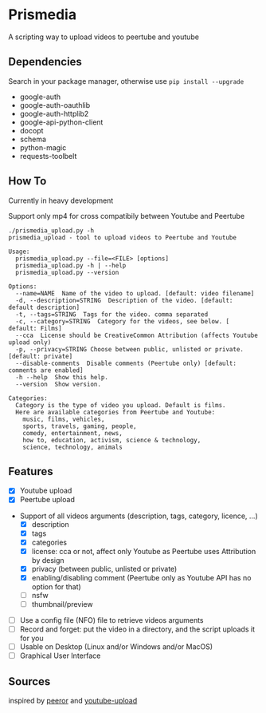 # Prismedia

A scripting way to upload videos to peertube and youtube

## Dependencies
Search in your package manager, otherwise use ``pip install --upgrade``
 - google-auth
 - google-auth-oauthlib
 - google-auth-httplib2
 - google-api-python-client
 - docopt
 - schema
 - python-magic
 - requests-toolbelt

## How To
Currently in heavy development

Support only mp4 for cross compatibily between Youtube and Peertube

```
./prismedia_upload.py -h
prismedia_upload - tool to upload videos to Peertube and Youtube

Usage:
  prismedia_upload.py --file=<FILE> [options]
  prismedia_upload.py -h | --help
  prismedia_upload.py --version

Options:
  --name=NAME  Name of the video to upload. [default: video filename]
  -d, --description=STRING  Description of the video. [default: default description]
  -t, --tags=STRING  Tags for the video. comma separated
  -c, --category=STRING  Category for the videos, see below. [ default: Films]
  --cca  License should be CreativeCommon Attribution (affects Youtube upload only)
  -p, --privacy=STRING Choose between public, unlisted or private. [default: private]
  --disable-comments  Disable comments (Peertube only) [default: comments are enabled]
  -h --help  Show this help.
  --version  Show version.

Categories:
  Category is the type of video you upload. Default is films.
  Here are available categories from Peertube and Youtube:
    music, films, vehicles,
    sports, travels, gaming, people,
    comedy, entertainment, news,
    how to, education, activism, science & technology,
    science, technology, animals
```

## Features

- [x] Youtube upload
- [x] Peertube upload
- Support of all videos arguments (description, tags, category, licence, ...)
  - [x] description
  - [x] tags
  - [x] categories
  - [x] license: cca or not, affect only Youtube as Peertube uses Attribution by design
  - [x] privacy (between public, unlisted or private)
  - [x] enabling/disabling comment (Peertube only as Youtube API has no option for that)
  - [ ] nsfw
  - [ ] thumbnail/preview
- [ ] Use a config file (NFO) file to retrieve videos arguments
- [ ] Record and forget: put the video in a directory, and the script uploads it for you
- [ ] Usable on Desktop (Linux and/or Windows and/or MacOS)
- [ ] Graphical User Interface

## Sources 
inspired by [peeror](https://git.drycat.fr/rigelk/Peeror) and [youtube-upload](https://github.com/tokland/youtube-upload)
